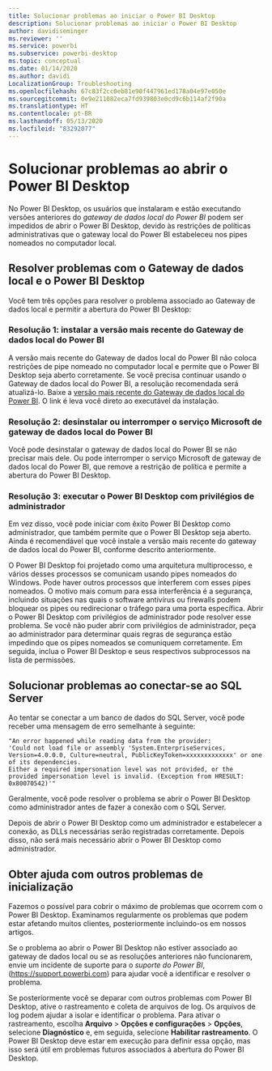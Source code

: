 ```yaml
---
title: Solucionar problemas ao iniciar o Power BI Desktop
description: Solucionar problemas ao iniciar o Power BI Desktop
author: davidiseminger
ms.reviewer: ''
ms.service: powerbi
ms.subservice: powerbi-desktop
ms.topic: conceptual
ms.date: 01/14/2020
ms.author: davidi
LocalizationGroup: Troubleshooting
ms.openlocfilehash: 67c83f2cc0eb81e90f447961ed178a04e97e050e
ms.sourcegitcommit: 0e9e211082eca7fd939803e0cd9c6b114af2f90a
ms.translationtype: HT
ms.contentlocale: pt-BR
ms.lasthandoff: 05/13/2020
ms.locfileid: "83292077"
---
```

# <a name="troubleshoot-opening-power-bi-desktop"></a>Solucionar problemas ao abrir o Power BI Desktop

No Power BI Desktop, os usuários que instalaram e estão executando versões anteriores do *gateway de dados local do Power BI* podem ser impedidos de abrir o Power BI Desktop, devido às restrições de políticas administrativas que o gateway local do Power BI estabeleceu nos pipes nomeados no computador local.

## <a name="resolve-issues-with-the-on-premises-data-gateway-and-power-bi-desktop"></a>Resolver problemas com o Gateway de dados local e o Power BI Desktop

Você tem três opções para resolver o problema associado ao Gateway de dados local e permitir a abertura do Power BI Desktop:

### <a name="resolution-1-install-the-latest-version-of-power-bi-on-premises-data-gateway"></a>Resolução 1: instalar a versão mais recente do Gateway de dados local do Power BI

A versão mais recente do Gateway de dados local do Power BI não coloca restrições de pipe nomeado no computador local e permite que o Power BI Desktop seja aberto corretamente. Se você precisa continuar usando o Gateway de dados local do Power BI, a resolução recomendada será atualizá-lo. Baixe a [versão mais recente do Gateway de dados local do Power BI](https://go.microsoft.com/fwlink/?LinkId=698863). O link é leva você direto ao executável da instalação.

### <a name="resolution-2-uninstall-or-stop-the-power-bi-on-premises-data-gateway-microsoft-service"></a>Resolução 2: desinstalar ou interromper o serviço Microsoft de gateway de dados local do Power BI

Você pode desinstalar o gateway de dados local do Power BI se não precisar mais dele. Ou pode interromper o serviço Microsoft de gateway de dados local do Power BI, que remove a restrição de política e permite a abertura do Power BI Desktop.

### <a name="resolution-3-run-power-bi-desktop-with-administrator-privilege"></a>Resolução 3: executar o Power BI Desktop com privilégios de administrador

Em vez disso, você pode iniciar com êxito Power BI Desktop como administrador, que também permite que o Power BI Desktop seja aberto. Ainda é recomendável que você instale a versão mais recente do gateway de dados local do Power BI, conforme descrito anteriormente.

O Power BI Desktop foi projetado como uma arquitetura multiprocesso, e vários desses processos se comunicam usando pipes nomeados do Windows. Pode haver outros processos que interferem com esses pipes nomeados. O motivo mais comum para essa interferência é a segurança, incluindo situações nas quais o software antivírus ou firewalls podem bloquear os pipes ou redirecionar o tráfego para uma porta específica. Abrir o Power BI Desktop com privilégios de administrador pode resolver esse problema. Se você não puder abrir com privilégios de administrador, peça ao administrador para determinar quais regras de segurança estão impedindo que os pipes nomeados se comuniquem corretamente. Em seguida, inclua o Power BI Desktop e seus respectivos subprocessos na lista de permissões.

## <a name="resolve-issues-when-connecting-to-sql-server"></a>Solucionar problemas ao conectar-se ao SQL Server

Ao tentar se conectar a um banco de dados do SQL Server, você pode receber uma mensagem de erro semelhante à seguinte:

`"An error happened while reading data from the provider:`\
`'Could not load file or assembly 'System.EnterpriseServices, Version=4.0.0.0, Culture=neutral, PublicKeyToken=xxxxxxxxxxxxx' or one of its dependencies.`\
`Either a required impersonation level was not provided, or the provided impersonation level is invalid. (Exception from HRESULT: 0x80070542)'"`

Geralmente, você pode resolver o problema se abrir o Power BI Desktop como administrador antes de fazer a conexão com o SQL Server.

Depois de abrir o Power BI Desktop como um administrador e estabelecer a conexão, as DLLs necessárias serão registradas corretamente. Depois disso, não será mais necessário abrir o Power BI Desktop como administrador.

## <a name="get-help-with-other-launch-issues"></a>Obter ajuda com outros problemas de inicialização

Fazemos o possível para cobrir o máximo de problemas que ocorrem com o Power BI Desktop. Examinamos regularmente os problemas que podem estar afetando muitos clientes, posteriormente incluindo-os em nossos artigos.

Se o problema ao abrir o Power BI Desktop não estiver associado ao gateway de dados local ou se as resoluções anteriores não funcionarem, envie um incidente de suporte para o *suporte do Power BI*, (<https://support.powerbi.com>) para ajudar você a identificar e resolver o problema.

Se posteriormente você se deparar com outros problemas com Power BI Desktop, ative o rastreamento e coleta de arquivos de log. Os arquivos de log podem ajudar a isolar e identificar o problema. Para ativar o rastreamento, escolha **Arquivo** > **Opções e configurações** > **Opções**, selecione **Diagnóstico** e, em seguida, selecione **Habilitar rastreamento**. O Power BI Desktop deve estar em execução para definir essa opção, mas isso será útil em problemas futuros associados à abertura do Power BI Desktop.
